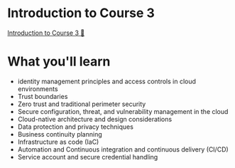# Introduction to Course 3

[Introduction to Course 3 🔗](https://www.coursera.org/learn/cloud-security-risks-identify-and-protect-against-threats/lecture/MZKc3/introduction-to-course-3)

# What you'll learn

- identity management principles and access controls in cloud environments
- Trust boundaries
- Zero trust and traditional perimeter security
- Secure configuration, threat, and vulnerability management in the cloud
- Cloud-native architecture and design considerations
- Data protection and privacy techniques
- Business continuity planning
- Infrastructure as code (IaC)
- Automation and Continuous integration and continuous delivery (CI/CD)
- Service account and secure credential handling
